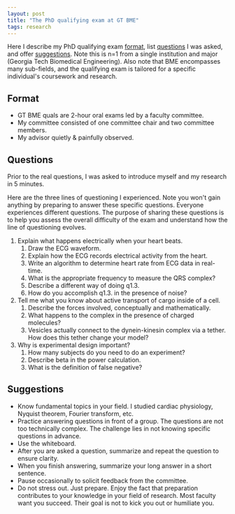 ```yaml
---
layout: post
title: "The PhD qualifying exam at GT BME"
tags: research
---
```



Here I describe my PhD qualifying exam [format](#format), list [questions](#questions) I was asked, and offer [suggestions](#suggestions). Note this is n=1 from a single institution and major (Georgia Tech Biomedical Engineering). Also note that BME encompasses many sub-fields, and the qualifying exam is tailored for a specific individual's coursework and research.

## Format

+ GT BME quals are 2-hour oral exams led by a faculty committee.
+ My committee consisted of one committee chair and two committee members.
+ My advisor quietly & painfully observed.

## Questions

Prior to the real questions, I was asked to introduce myself and my research in 5 minutes.

Here are the three lines of questioning I experienced. Note you won't gain anything by preparing to answer these specific questions. Everyone experiences different questions. The purpose of sharing these questions is to help you assess the overall difficulty of the exam and understand how the line of questioning evolves.

1. Explain what happens electrically when your heart beats.
    1. Draw the ECG waveform.
	2. Explain how the ECG records electrical activity from the heart.
	3. Write an algorithm to determine heart rate from ECG data in real-time.
	4. What is the appropriate frequency to measure the QRS complex?
	5. Describe a different way of doing q1.3.
	6. How do you accomplish q1.3. in the presence of noise?
2. Tell me what you know about active transport of cargo inside of a cell.
	1. Describe the forces involved, conceptually and mathematically.
	2. What happens to the complex in the presence of charged molecules?
	3. Vesicles actually connect to the dynein-kinesin complex via a tether. How does this tether change your model?
3. Why is experimental design important?
	1. How many subjects do you need to do an experiment?
	2. Describe beta in the power calculation.
	3. What is the definition of false negative?

## Suggestions

+ Know fundamental topics in your field. I studied cardiac physiology, Nyquist theorem, Fourier transform, etc.
+ Practice answering questions in front of a group. The questions are not too technically complex. The challenge lies in not knowing specific questions in advance.
+ Use the whiteboard.
+ After you are asked a question, summarize and repeat the question to ensure clarity.
+ When you finish answering, summarize your long answer in a short sentence.
+ Pause occasionally to solicit feedback from the committee.
+ Do not stress out. Just prepare. Enjoy the fact that preparation contributes to your knowledge in your field of research. Most faculty want you succeed. Their goal is not to kick you out or humiliate you.
